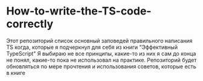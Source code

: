 # How-to-write-the-TS-code-correctly
Этот репозиторий список основный заповедей правильного написания TS когда, которые я подчеркнул для себя из книги "Эффективный TypeScript" 
Я выбираю не все принципы, какие-то из них я сам до конца не понял, какие-то пока не использовал на практике.
Репозиторий будет обновляться по мере прочтения и использования советов, которые есть в книге 
